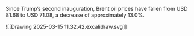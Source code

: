 Since Trump’s second inauguration, Brent oil prices have fallen from USD 81.68 to USD 71.08, a decrease of approximately 13.0%.

![[Drawing 2025-03-15 11.32.42.excalidraw.svg]]